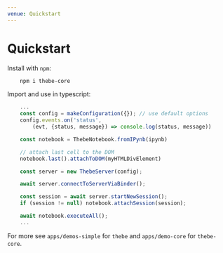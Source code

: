 ```yaml
---
venue: Quickstart
---
```


# Quickstart

Install with `npm`:

```bash
    npm i thebe-core
```

Import and use in typescript:

```typescript
    ...
    const config = makeConfiguration({}); // use default options
    config.events.on('status',
        (evt, {status, message}) => console.log(status, message))

    const notebook = ThebeNotebook.fromIPynb(ipynb)

    // attach last cell to the DOM
    notebook.last().attachToDOM(myHTMLDivElement)

    const server = new ThebeServer(config);

    await server.connectToServerViaBinder();

    const session = await server.startNewSession();
    if (session != null) notebook.attachSession(session);

    await notebook.executeAll();
    ...
```

For more see `apps/demos-simple` for `thebe` and `apps/demo-core` for `thebe-core`.
